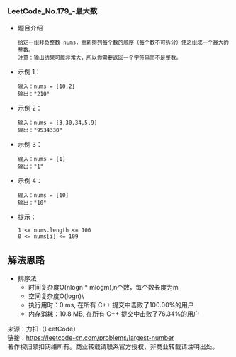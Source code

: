 ### LeetCode_No.179_-最大数
* 题目介绍

      给定一组非负整数 nums，重新排列每个数的顺序（每个数不可拆分）使之组成一个最大的整数。
      注意：输出结果可能非常大，所以你需要返回一个字符串而不是整数。
* 示例 1：

      输入：nums = [10,2]
      输出："210"
* 示例 2：

      输入：nums = [3,30,34,5,9]
      输出："9534330"
* 示例 3：

      输入：nums = [1]
      输出："1"
* 示例 4：

      输入：nums = [10]
      输出："10"
* 提示：

      1 <= nums.length <= 100
      0 <= nums[i] <= 109
## 解法思路
* 排序法
  * 时间复杂度O(nlogn * mlogm),n个数，每个数长度为m
  * 空间复杂度O(logn)\
  *	执行用时：0 ms, 在所有 C++ 提交中击败了100.00%的用户
  *	内存消耗：10.8 MB, 在所有 C++ 提交中击败了76.34%的用户

来源：力扣（LeetCode）\
链接：https://leetcode-cn.com/problems/largest-number \
著作权归领扣网络所有。商业转载请联系官方授权，非商业转载请注明出处。
